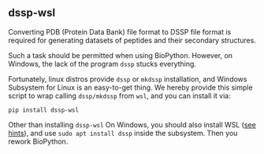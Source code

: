 ## dssp-wsl

Converting PDB (Protein Data Bank) file format to DSSP file format is required for generating datasets of peptides and their secondary structures.

Such a task should be permitted when using BioPython. However, on Windows, the lack of the program `dssp` stucks everything.

Fortunately, linux distros provide `dssp` or `mkdssp` installation, and Windows Subsystem for Linux is an easy-to-get thing. We hereby provide this simple script to wrap calling `dssp/mkdssp` from `wsl`, and you can install it via:

```
pip install dssp-wsl
```

Other than installing `dssp-wsl` On Windows, you should also install WSL ([see hints](https://docs.microsoft.com/en-us/windows/wsl/install)), and use `sudo apt install dssp` inside the subsystem. Then you rework BioPython.
